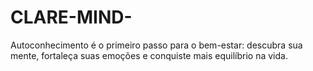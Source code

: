 # CLARE-MIND-
Autoconhecimento é o primeiro passo para o bem-estar: descubra sua mente, fortaleça suas emoções e conquiste mais equilíbrio na vida.
